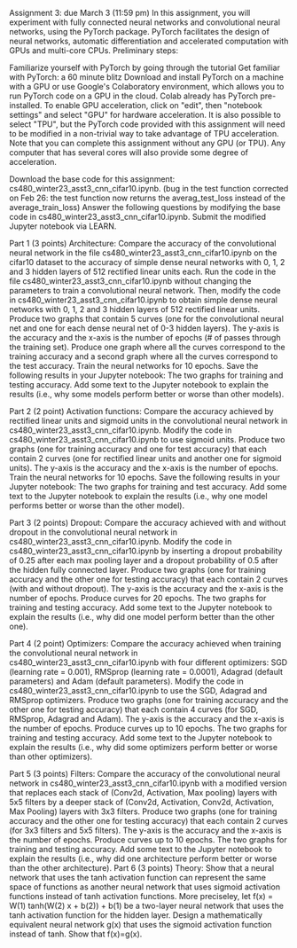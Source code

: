 Assignment 3: due March 3 (11:59 pm)
In this assignment, you will experiment with fully connected neural networks and convolutional neural networks, using the PyTorch package. PyTorch facilitates the design of neural networks, automatic differentiation and accelerated computation with GPUs and multi-core CPUs. Preliminary steps:



Familiarize yourself with PyTorch by going through the tutorial Get familiar with PyTorch: a 60 minute blitz
Download and install PyTorch on a machine with a GPU or use Google's Colaboratory environment, which allows you to run PyTorch code on a GPU in the cloud. Colab already has PyTorch pre-installed. To enable GPU acceleration, click on "edit", then "notebook settings" and select "GPU" for hardware acceleration. It is also possible to select "TPU", but the PyTorch code provided with this assignment will need to be modified in a non-trivial way to take advantage of TPU acceleration. Note that you can complete this assignment without any GPU (or TPU). Any computer that has several cores will also provide some degree of acceleration.


Download the base code for this assignment: cs480_winter23_asst3_cnn_cifar10.ipynb. (bug in the test function corrected on Feb 26: the test function now returns the averag_test_loss instead of the average_train_loss)
Answer the following questions by modifying the base code in cs480_winter23_asst3_cnn_cifar10.ipynb. Submit the modified Jupyter notebook via LEARN.



Part 1 (3 points) Architecture: Compare the accuracy of the convolutional neural network in the file cs480_winter23_asst3_cnn_cifar10.ipynb on the cifar10 dataset to the accuracy of simple dense neural networks with 0, 1, 2 and 3 hidden layers of 512 rectified linear units each. Run the code in the file cs480_winter23_asst3_cnn_cifar10.ipynb without changing the parameters to train a convolutional neural network. Then, modify the code in cs480_winter23_asst3_cnn_cifar10.ipynb to obtain simple dense neural networks with 0, 1, 2 and 3 hidden layers of 512 rectified linear units. Produce two graphs that contain 5 curves (one for the convolutional neural net and one for each dense neural net of 0-3 hidden layers). The y-axis is the accuracy and the x-axis is the number of epochs (# of passes through the training set). Produce one graph where all the curves correspond to the training accuracy and a second graph where all the curves correspond to the test accuracy. Train the neural networks for 10 epochs. Save the following results in your Jupyter notebook:
The two graphs for training and testing accuracy.
Add some text to the Jupyter notebook to explain the results (i.e., why some models perform better or worse than other models).


Part 2 (2 point) Activation functions: Compare the accuracy achieved by rectified linear units and sigmoid units in the convolutional neural network in cs480_winter23_asst3_cnn_cifar10.ipynb. Modify the code in cs480_winter23_asst3_cnn_cifar10.ipynb to use sigmoid units. Produce two graphs (one for training accuracy and one for test accuracy) that each contain 2 curves (one for rectified linear units and another one for sigmoid units). The y-axis is the accuracy and the x-axis is the number of epochs. Train the neural networks for 10 epochs. Save the following results in your Jupyter notebook:
The two graphs for training and test accuracy.
Add some text to the Jupyter notebook to explain the results (i.e., why one model performs better or worse than the other model).


Part 3 (2 points) Dropout: Compare the accuracy achieved with and without dropout in the convolutional neural network in cs480_winter23_asst3_cnn_cifar10.ipynb. Modify the code in cs480_winter23_asst3_cnn_cifar10.ipynb by inserting a dropout probability of 0.25 after each max pooling layer and a dropout probability of 0.5 after the hidden fully connected layer. Produce two graphs (one for training accuracy and the other one for testing accuracy) that each contain 2 curves (with and without dropout). The y-axis is the accuracy and the x-axis is the number of epochs. Produce curves for 20 epochs.
The two graphs for training and testing accuracy.
Add some text to the Jupyter notebook to explain the results (i.e., why did one model perform better than the other one).



Part 4 (2 point) Optimizers: Compare the accuracy achieved when training the convolutional neural network in cs480_winter23_asst3_cnn_cifar10.ipynb with four different optimizers: SGD (learning rate = 0.001), RMSprop (learning rate = 0.0001), Adagrad (default parameters) and Adam (default parameters). Modify the code in cs480_winter23_asst3_cnn_cifar10.ipynb to use the SGD, Adagrad and RMSprop optimizers. Produce two graphs (one for training accuracy and the other one for testing accuracy) that each contain 4 curves (for SGD, RMSprop, Adagrad and Adam). The y-axis is the accuracy and the x-axis is the number of epochs. Produce curves up to 10 epochs.
The two graphs for training and testing accuracy.
Add some text to the Jupyter notebook to explain the results (i.e., why did some optimizers perform better or worse than other optimizers).


Part 5 (3 points) Filters: Compare the accuracy of the convolutional neural network in cs480_winter23_asst3_cnn_cifar10.ipynb with a modified version that replaces each stack of (Conv2d, Activation, Max pooling) layers with 5x5 filters by a deeper stack of (Conv2d, Activation, Conv2d, Activation, Max Pooling) layers with 3x3 filters. Produce two graphs (one for training accuracy and the other one for testing accuracy) that each contain 2 curves (for 3x3 filters and 5x5 filters). The y-axis is the accuracy and the x-axis is the number of epochs. Produce curves up to 10 epochs.
The two graphs for training and testing accuracy.
Add some text to the Jupyter notebook to explain the results (i.e., why did one architecture perform better or worse than the other architecture).
Part 6 (3 points) Theory: Show that a neural network that uses the tanh activation function can represent the same space of functions as another neural network that uses sigmoid activation functions instead of tanh activation functions. More preciseley, let f(x) = W(1) tanh(W(2) x + b(2)) + b(1) be a two-layer neural network that uses the tanh activation function for the hidden layer. Design a mathematically equivalent neural network g(x) that uses the sigmoid activation function instead of tanh. Show that f(x)=g(x).
